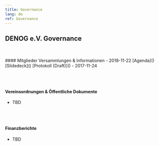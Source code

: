 ```yaml
---
title: Governance
lang: de
ref: Governance
---
```


## DENOG e.V. Governance
<br>
<br>
#### Mitglieder Versammlungen & Informationen
- 2018-11-22  [Agenda]() [Slidedeck]() [Protokoll (Draft)]()
- 2017-11-24

<br><br>
#### Vereinsordnungen & Öffentliche Dokumente
- TBD

<br><br>
#### Finanzberichte
- TBD

<br>

